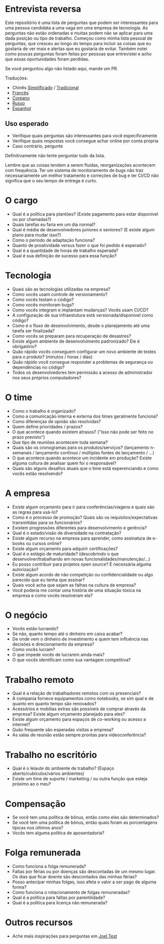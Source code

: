 # Entrevista reversa

Este repositório é uma lista de perguntas que podem ser interessantes para uma pessoa candidata a uma vaga em uma empresa de tecnologia. As perguntas não estão ordenadas e muitas podem não se aplicar para uma dada posição ou tipo de trabalho. Começou como minha lista pessoal de perguntas, que cresceu ao longo do tempo para incluir as coisas que eu gostaria de ver mais e alertas que eu gostaria de evitar. Também notei como poucas perguntas foram feitas por pessoas que entrevistei e acho que essas oportunidades foram perdidas.

Se você perguntou algo não listado aqui, mande um PR.

Traduções: 

- Chinês [Simplificado](https://github.com/yifeikong/reverse-interview-zh) / [Tradicional](https://github.com/NeroCube/reverse-interview-zh-tw/blob/master/README.md)
- [Francês](https://github.com/viraptor/reverse-interview/blob/master/translations/FRENCH.md)
- [Coreano](https://github.com/JaeYeopHan/Interview_Question_for_Beginner/blob/master/Reverse_Interview/README.md)
- [Russo](https://github.com/kix/reverse-interview/blob/master/README.md)
- [Espanhol](https://github.com/felHR85/Entrevista-inversa/blob/master/README.md)

## Uso esperado

- Verifique quais perguntas são interessantes para você especificamente
- Verifique quais respostas você consegue achar online por conta própria
- Caso contrário, pergunte

Definitivamente não tente perguntar tudo da lista.

Lembre que as coisas tendem a serem fluidas, reorganizações acontecem com frequência.
Ter um sistema de monitoramento de bugs não traz necessariamente um melhor tratamento e correções de bug e ter CI/CD não significa que o seu tempo de entrega é curto. 

# O cargo

- Qual é a política para plantões? (Existe pagamento para estar disponível ou por chamadas?)
- Quais tarefas eu faria em um dia normal?
- Qual é média de desenvolvedores juniores e seniores? (E existe algum plano para mudar isso?)
- Como o período de adaptação funciona?
- Quanto de proatividade versus fazer o que foi pedido é esperado?
- Qual é a quantidade de horas de trabalho esperada?
- Qual é sua definição de sucesso para essa função?

# Tecnologia

- Quais são as tecnologias utilizadas na empresa?
- Como vocês usam controle de versionamento?
- Como vocês testam o código?
- Como vocês monitoram bugs?
- Como vocês integram e implantam mudanças? Vocês usam CI/CD?
- A configuração de sua infraestutura está versionada/disponível como código?
- Como é o fluxo de desenvolvimento, desde o planejamento até uma tarefa ser finalizada?
- Como vocês se preparam para recuperação de desastres?
- Existe algum ambiente de desenvolvimento padronizado? Ele é obrigatório?
- Quão rápido vocês conseguem configurar um novo ambiente de testes para o produto? (minutos / horas / dias)
- Quão rápido você consegue responder a problemas de segurança ou dependências no código?
- Todos os desenvolvedores tem permissão a acesso de administrador nos seus próprios computadores?

# O time

- Como o trabalho é organizado?
- Como a comunicação interna e externa dos times geralmente funciona?
- Como diferenças de opnião são resolvidas?
- Quem define prioridades / prazos?
- O que acontece quando existem atrasos? ("Isso não pode ser feito no prazo previsto")
- Que tipo de reuniões acontecem toda semana?
- Quais são os cronogramas para os produtos/serviços? (lançamento n-semanais / lançamento contínuo / múltiplas fontes de lançamento / ...)
- O que acontece quando acontece um incidente em produção? Existe alguma cultura de analisar quem foi o responsável?
- Quais são alguns desafios atuais que o time está experenciando e como vocês estão resolvendo?

# A empresa

- Existe algum orçamento para ir para conferências/viagens e quais são as regras para usá-lo?
- Como é o processo de promoção? Quais são os requisitos/expectativas transmitidas para os funcionários?
- Existem progressões diferentes para desenvolvimento e gerência?
- Qual é o estado/visão de diversidade na contratação?
- Existe algum recurso na empresa para aprender, como assinatura de e-books ou cursos online?
- Existe algum orçamento para adquirir certificações?
- Qual é o estágio de maturidade? (descobrindo o que desenvolver/trabalhando em novas funcionalidades/manutenção/...)
- Eu posso contribuir para projetos open source? É necessária alguma autorização?
- Existe algum acordo de não competição ou confidencialidade ou algo parecido que eu tenha que assinar?
- Quais você acha que sejam as falhas na cultura de empresa?
- Você poderia me contar uma história de uma situação tóxica na empresa e como vocês resolveram ela?

# O negócio

- Vocês estão lucrando?
- Se não, quanto tempo até o dinheiro em caixa acabar?
- De onde vem o dinheiro de investimento e quem tem influência nas decisões e direcionamento da empresa?
- Como vocês lucram?
- O que impede vocês de lucrarem ainda mais?
- O que vocês identificam como sua vantagem competitiva?

# Trabalho remoto

- Qual é a relação de trabalhadores remotos com os presenciais?
- A compania fornece equipamentos como notebooks, se sim qual e de quanto em quanto tempo são renovados?
- Acessórios e mobílias extras são possíveis de comprar através da empresa? Existe algum orçamento planejado para eles?
- Existe algum orçamento para espaços de co-working ou acesso a internet?
- Quão frequente são esperadas visitas a empresa?
- As salas de reunião estão sempre prontas para vídeoconferência?

# Trabalho no escritório

- Qual é o leiaute do ambiente de trabalho? (Espaço aberto/cubículos/vários ambientes)
- Existe um time de suporte / marketing / ou outra função que esteja próximo ao o meu?

# Compensação

- Se você tem uma política de bônus, então como eles são determinados?
- Se você tem uma política de bônus, então quais foram as porcentagens típicas nos últimos anos?
- Vocês tem alguma política de aposentadoria?

# Folga remunerada

- Como funciona a folga remunerada?
- Faltas por férias ou por doenças são descontadas de um mesmo lugar. Os dias que ficar doente são descontados das minhas férias?
- Posso antecipar minhas folgas, isso afeta o valor a ser pago de alguma forma?
- Como funciona o rotacionamento de folgas remuneradas?
- Qual é a política para faltas por parentilidade?
- Qual é a política para licença não remunerada?

# Outros recursos

- Ache mais inspirações para perguntas em [Joel Test](https://www.joelonsoftware.com/2000/08/09/the-joel-test-12-steps-to-better-code/)
